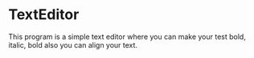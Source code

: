 # TextEditor
This program is a simple text editor where you can make your test bold, italic, bold also you can align your text.
